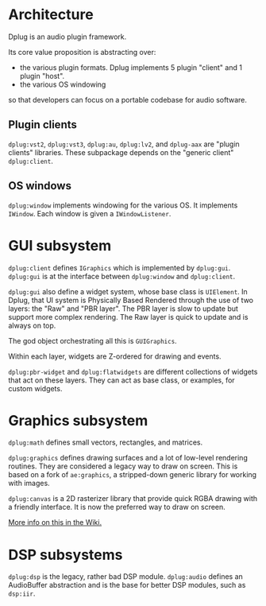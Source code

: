# Architecture

Dplug is an audio plugin framework.

Its core value proposition is abstracting over:
- the various plugin formats. Dplug implements 5 plugin "client" and 1 plugin "host".
- the various OS windowing

so that developers can focus on a portable codebase for audio software.



## Plugin clients


`dplug:vst2`, `dplug:vst3`, `dplug:au`, `dplug:lv2`, and `dplug-aax` are "plugin clients" libraries.
These subpackage depends on the "generic client" `dplug:client`.



## OS windows

`dplug:window` implements windowing for the various OS. It implements `IWindow`.
Each window is given a `IWindowListener`.


# GUI subsystem

`dplug:client` defines `IGraphics` which is implemented by `dplug:gui`.
`dplug:gui` is at the interface between `dplug:window` and `dplug:client`.

`dplug:gui` also define a widget system, whose base class is `UIElement`.
In Dplug, that UI system is Physically Based Rendered through the use of two layers: the "Raw" and "PBR layer". The PBR layer is slow to update but support more complex rendering. The Raw layer is quick to update and is always on top.

The god object orchestrating all this is `GUIGraphics`.

Within each layer, widgets are Z-ordered for drawing and events.

`dplug:pbr-widget` and `dplug:flatwidgets` are different collections of widgets that act on these layers. They can act as base class, or examples, for custom widgets.


# Graphics subsystem

`dplug:math` defines small vectors, rectangles, and matrices.

`dplug:graphics` defines drawing surfaces and a lot of low-level rendering routines. They are considered a legacy way to draw on screen. This is based on a fork of `ae:graphics`, a stripped-down generic library for working with images.

`dplug:canvas` is a 2D rasterizer library that provide quick RGBA drawing with a friendly interface. It is now the preferred way to draw on screen.

[More info on this in the Wiki.](https://github.com/AuburnSounds/Dplug/wiki)


# DSP subsystems

`dplug:dsp` is the legacy, rather bad DSP module.
`dplug:audio` defines an AudioBuffer abstraction and is the base for better DSP modules, such as `dsp:iir`.

